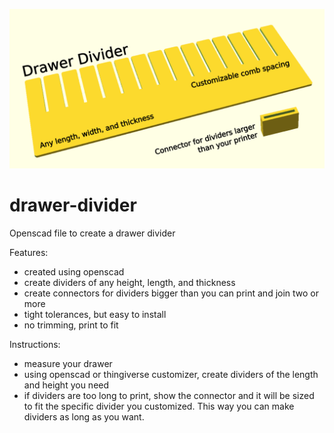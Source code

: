 ![drawer divider](https://raw.githubusercontent.com/jbruce12000/drawer-divider/main/artwork/drawer-divider.png)

# drawer-divider

Openscad file to create a drawer divider

Features:

- created using openscad
- create dividers of any height, length, and thickness
- create connectors for dividers bigger than you can print and join two or more
- tight tolerances, but easy to install
- no trimming, print to fit

Instructions:

- measure your drawer
- using openscad or thingiverse customizer, create dividers of the length and height you need
- if dividers are too long to print, show the connector and it will be sized to fit the specific divider you customized. This way you can make dividers as long as you want.

